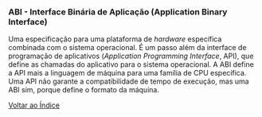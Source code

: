 ### ABI - Interface Binária de Aplicação (Application Binary Interface)

Uma especificação para uma plataforma de _hardware_ específica combinada com o sistema operacional. É um passo além da interface de programação de aplicativos (_Application Programming Interface_, API), que define as chamadas do aplicativo para o sistema operacional. A ABI define a API mais a linguagem de máquina para uma família de CPU específica. Uma API não garante a compatibilidade de tempo de execução, mas uma ABI sim, porque define o formato da máquina.

[Voltar ao Índice](../)